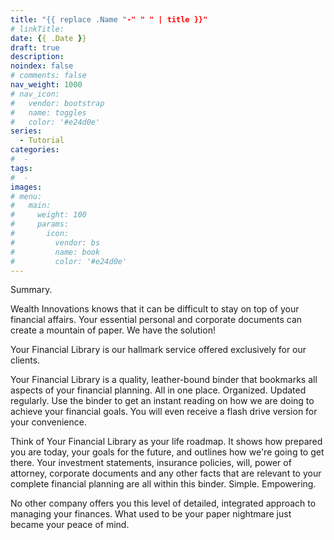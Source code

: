```yaml
---
title: "{{ replace .Name "-" " " | title }}"
# linkTitle:
date: {{ .Date }}
draft: true
description: 
noindex: false
# comments: false
nav_weight: 1000
# nav_icon:
#   vendor: bootstrap
#   name: toggles
#   color: '#e24d0e'
series:
  - Tutorial
categories:
#  - 
tags:
#  - 
images:
# menu:
#   main:
#     weight: 100
#     params:
#       icon:
#         vendor: bs
#         name: book
#         color: '#e24d0e'
---
```


Summary.

<!--more-->

Wealth Innovations knows that it can be difficult to stay on top of your financial affairs. Your essential personal and corporate documents can create a mountain of paper. We have the solution!

Your Financial Library is our hallmark service offered exclusively for our clients.

Your Financial Library is a quality, leather-bound binder that bookmarks all aspects of your financial planning. All in one place. Organized. Updated regularly. Use the binder to get an instant reading on how we are doing to achieve your financial goals. You will even receive a flash drive version for your convenience.

Think of Your Financial Library as your life roadmap. It shows how prepared you are today, your goals for the future, and outlines how we're going to get there. Your investment statements, insurance policies, will, power of attorney, corporate documents and any other facts that are relevant to your complete financial planning are all within this binder. Simple. Empowering.

No other company offers you this level of detailed, integrated approach to managing your finances. What used to be your paper nightmare just became your peace of mind.


